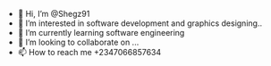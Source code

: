 - 👋 Hi, I’m @Shegz91
- 👀 I’m interested in software development and graphics designing..
- 🌱 I’m currently learning software engineering 
- 💞️ I’m looking to collaborate on ...
- 📫 How to reach me +2347066857634

<!---
Shegz91/Shegz91 is a ✨ special ✨ repository because its `README.md` (this file) appears on your GitHub profile.
You can click the Preview link to take a look at your changes.
--->
